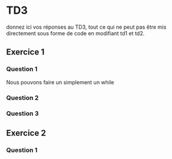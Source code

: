 # TD3

donnez ici vos réponses au TD3, tout ce qui ne peut pas être mis directement sous forme de code en modifiant td1 et td2.

## Exercice 1

### Question 1
Nous pouvons faire un simplement un while 

### Question 2

### Question 3

## Exercice 2

### Question 1
